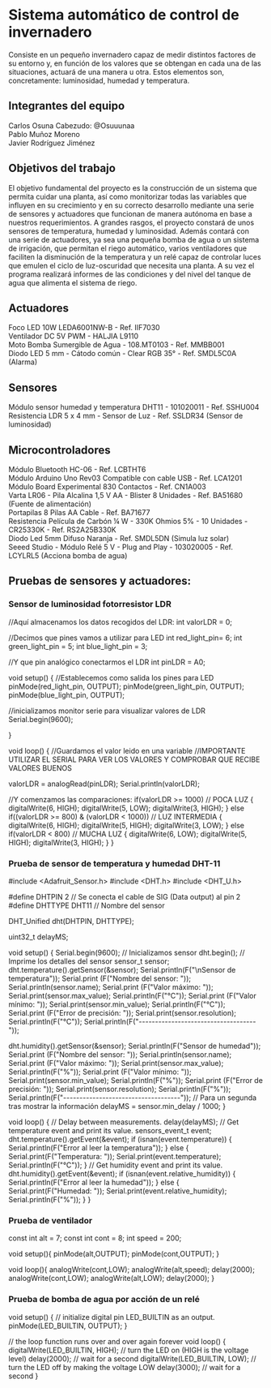 # Sistema automático de control de invernadero

Consiste en un pequeño invernadero capaz de medir distintos factores de su entorno y, en función de los valores que se obtengan en cada una de las situaciones, actuará de una manera u otra. Estos elementos son, concretamente: luminosidad, humedad y temperatura.

## Integrantes del equipo

Carlos Osuna Cabezudo: @Osuuunaa
<br /> 	Pablo Muñoz Moreno 
<br /> Javier Rodríguez Jiménez 

## Objetivos del trabajo

El objetivo fundamental del proyecto es la construcción de un sistema que permita cuidar una planta, así como monitorizar todas las variables que influyen en su crecimiento y en su correcto desarrollo mediante una serie de sensores y actuadores que funcionan de manera autónoma en base a nuestros requerimientos. A grandes rasgos, el proyecto constará de unos sensores de temperatura, humedad y luminosidad. Además contará con una serie de actuadores, ya sea una pequeña bomba de agua o un sistema de irrigación, que permitan el riego automático, varios ventiladores que faciliten la disminución de la temperatura y un relé capaz de controlar luces que emulen el ciclo de luz-oscuridad que necesita una planta. A su vez el programa realizará informes de las condiciones y del nivel del tanque de agua que alimenta el sistema de riego.

## Actuadores
Foco LED 10W LEDA6001NW-B - Ref. IIF7030
<br /> Ventilador DC 5V PWM - HALJIA L9110
<br /> Moto Bomba Sumergible de Agua - 108.MT0103 - Ref. MMBB001
<br /> Diodo LED 5 mm - Cátodo común - Clear RGB 35° - Ref. SMDL5C0A   (Alarma)

## Sensores
Módulo sensor humedad y temperatura DHT11 - 101020011 - Ref. SSHU004
<br /> Resistencia LDR 5 x 4 mm - Sensor de Luz - Ref. SSLDR34  (Sensor de luminosidad)

## Microcontroladores
Módulo Bluetooth HC-06 - Ref. LCBTHT6
<br /> Módulo Arduino Uno Rev03 Compatible con cable USB - Ref. LCA1201
<br /> Módulo Board Experimental 830 Contactos - Ref. CN1A003
<br /> Varta LR06 - Pila Alcalina 1,5 V AA - Blister 8 Unidades - Ref. BA51680    (Fuente de alimentación)
<br /> Portapilas 8 Pilas AA Cable - Ref. BA71677
<br /> Resistencia Película de Carbón ¼ W - 330K Ohmios 5% - 10 Unidades - CR25330K - Ref. RS2A25B330K
<br /> Diodo Led 5mm Difuso Naranja - Ref. SMDL5DN    (Simula luz solar)
<br /> Seeed Studio - Módulo Relé 5 V - Plug and Play - 103020005 - Ref. LCYLRL5    (Acciona bomba de agua)

## Pruebas de sensores y actuadores:
### Sensor de luminosidad fotorresistor LDR
//Aquí almacenamos los datos recogidos del LDR:
int valorLDR = 0;

//Decimos que pines vamos a utilizar para LED
int red_light_pin= 6;
int green_light_pin = 5;
int blue_light_pin = 3;

//Y que pin analógico conectarmos el LDR
int pinLDR = A0;

void setup()
{
//Establecemos como salida los pines para LED
  pinMode(red_light_pin, OUTPUT);
  pinMode(green_light_pin, OUTPUT);
  pinMode(blue_light_pin, OUTPUT);

//inicializamos monitor serie para visualizar valores de LDR
Serial.begin(9600);

}

void loop()
{
//Guardamos el valor leido en una variable
//IMPORTANTE UTILIZAR EL SERIAL PARA VER LOS VALORES Y COMPROBAR QUE RECIBE VALORES BUENOS

valorLDR = analogRead(pinLDR);
Serial.println(valorLDR);

//Y comenzamos las comparaciones:
if(valorLDR >= 1000)   // POCA LUZ
{
digitalWrite(6, HIGH);
digitalWrite(5, LOW);
digitalWrite(3, HIGH);
}
else if((valorLDR >= 800) & (valorLDR < 1000))    // LUZ INTERMEDIA
{
digitalWrite(6, HIGH);
digitalWrite(5, HIGH);
digitalWrite(3, LOW);
}
else if(valorLDR < 800)       // MUCHA LUZ
{
digitalWrite(6, LOW);
digitalWrite(5, HIGH);
digitalWrite(3, HIGH);
}
}

### Prueba de sensor de temperatura y humedad DHT-11
#include <Adafruit_Sensor.h>
#include <DHT.h>
#include <DHT_U.h>

#define DHTPIN 2    // Se conecta el cable de SIG (Data output) al pin 2
#define DHTTYPE    DHT11     // Nombre del sensor

DHT_Unified dht(DHTPIN, DHTTYPE);

uint32_t delayMS;

void setup() {
  Serial.begin(9600);
  // Inicializamos sensor
  dht.begin();
  // Imprime los detalles del sensor
  sensor_t sensor;
  dht.temperature().getSensor(&sensor);
  Serial.println(F("\nSensor de temperatura"));
  Serial.print  (F("Nombre del sensor: ")); Serial.println(sensor.name);
  Serial.print  (F("Valor máximo:   ")); Serial.print(sensor.max_value); Serial.println(F("°C"));
  Serial.print  (F("Valor mínimo:   ")); Serial.print(sensor.min_value); Serial.println(F("°C"));
  Serial.print  (F("Error de precisión:  ")); Serial.print(sensor.resolution); Serial.println(F("°C"));
  Serial.println(F("------------------------------------"));

  dht.humidity().getSensor(&sensor);
  Serial.println(F("Sensor de humedad"));
  Serial.print  (F("Nombre del sensor: ")); Serial.println(sensor.name);
  Serial.print  (F("Valor máximo:   ")); Serial.print(sensor.max_value); Serial.println(F("%"));
  Serial.print  (F("Valor mínimo:   ")); Serial.print(sensor.min_value); Serial.println(F("%"));
  Serial.print  (F("Error de precisión:  ")); Serial.print(sensor.resolution); Serial.println(F("%"));
  Serial.println(F("------------------------------------"));
  // Para un segunda tras mostrar la información
  delayMS = sensor.min_delay / 1000;
}

void loop() {
  // Delay between measurements.
  delay(delayMS);
  // Get temperature event and print its value.
  sensors_event_t event;
  dht.temperature().getEvent(&event);
  if (isnan(event.temperature)) {
    Serial.println(F("Error al leer la temperatura"));
  }
  else {
    Serial.print(F("Temperatura: "));
    Serial.print(event.temperature);
    Serial.println(F("°C"));
  }
  // Get humidity event and print its value.
  dht.humidity().getEvent(&event);
  if (isnan(event.relative_humidity)) {
    Serial.println(F("Error al leer la humedad"));
  }
  else {
    Serial.print(F("Humedad: "));
    Serial.print(event.relative_humidity);
    Serial.println(F("%"));
  }
}
### Prueba de ventilador
const int alt = 7;
const int cont = 8;
int speed = 200;

void setup(){
  pinMode(alt,OUTPUT);
  pinMode(cont,OUTPUT);
}

void loop(){
  analogWrite(cont,LOW);
  analogWrite(alt,speed);
  delay(2000);
  analogWrite(cont,LOW);
  analogWrite(alt,LOW);
  delay(2000);
}
### Prueba de bomba de agua por acción de un relé
void setup() {
  // initialize digital pin LED_BUILTIN as an output.
  pinMode(LED_BUILTIN, OUTPUT);
}

// the loop function runs over and over again forever
void loop() {
  digitalWrite(LED_BUILTIN, HIGH);   // turn the LED on (HIGH is the voltage level)
  delay(2000);                       // wait for a second
  digitalWrite(LED_BUILTIN, LOW);    // turn the LED off by making the voltage LOW
  delay(3000);                       // wait for a second
}
